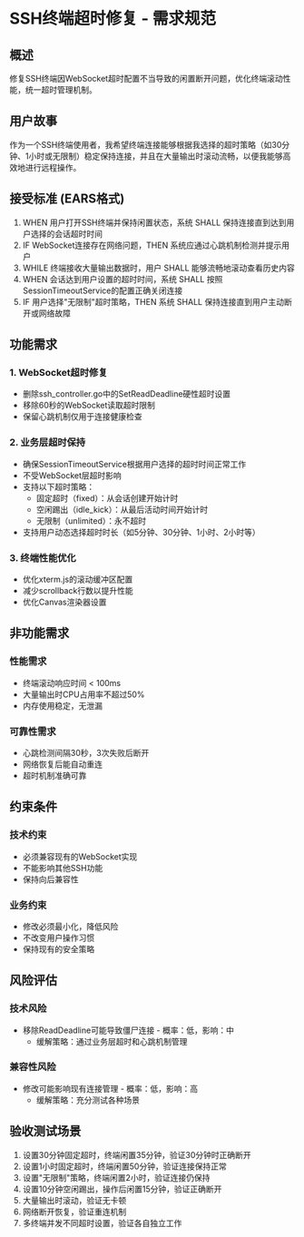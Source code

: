 # SSH终端超时修复 - 需求规范

## 概述
修复SSH终端因WebSocket超时配置不当导致的闲置断开问题，优化终端滚动性能，统一超时管理机制。

## 用户故事
作为一个SSH终端使用者，我希望终端连接能够根据我选择的超时策略（如30分钟、1小时或无限制）稳定保持连接，并且在大量输出时滚动流畅，以便我能够高效地进行远程操作。

## 接受标准 (EARS格式)
1. WHEN 用户打开SSH终端并保持闲置状态，系统 SHALL 保持连接直到达到用户选择的会话超时时间
2. IF WebSocket连接存在网络问题，THEN 系统应通过心跳机制检测并提示用户
3. WHILE 终端接收大量输出数据时，用户 SHALL 能够流畅地滚动查看历史内容
4. WHEN 会话达到用户设置的超时时间，系统 SHALL 按照SessionTimeoutService的配置正确关闭连接
5. IF 用户选择"无限制"超时策略，THEN 系统 SHALL 保持连接直到用户主动断开或网络故障

## 功能需求
### 1. WebSocket超时修复
- 删除ssh_controller.go中的SetReadDeadline硬性超时设置
- 移除60秒的WebSocket读取超时限制
- 保留心跳机制仅用于连接健康检查

### 2. 业务层超时保持
- 确保SessionTimeoutService根据用户选择的超时时间正常工作
- 不受WebSocket层超时影响
- 支持以下超时策略：
  - 固定超时（fixed）：从会话创建开始计时
  - 空闲踢出（idle_kick）：从最后活动时间开始计时
  - 无限制（unlimited）：永不超时
- 支持用户动态选择超时时长（如5分钟、30分钟、1小时、2小时等）

### 3. 终端性能优化
- 优化xterm.js的滚动缓冲区配置
- 减少scrollback行数以提升性能
- 优化Canvas渲染器设置

## 非功能需求
### 性能需求
- 终端滚动响应时间 < 100ms
- 大量输出时CPU占用率不超过50%
- 内存使用稳定，无泄漏

### 可靠性需求
- 心跳检测间隔30秒，3次失败后断开
- 网络恢复后能自动重连
- 超时机制准确可靠

## 约束条件
### 技术约束
- 必须兼容现有的WebSocket实现
- 不能影响其他SSH功能
- 保持向后兼容性

### 业务约束
- 修改必须最小化，降低风险
- 不改变用户操作习惯
- 保持现有的安全策略

## 风险评估
### 技术风险
- 移除ReadDeadline可能导致僵尸连接 - 概率：低，影响：中
  - 缓解策略：通过业务层超时和心跳机制管理

### 兼容性风险
- 修改可能影响现有连接管理 - 概率：低，影响：高
  - 缓解策略：充分测试各种场景

## 验收测试场景
1. 设置30分钟固定超时，终端闲置35分钟，验证30分钟时正确断开
2. 设置1小时固定超时，终端闲置50分钟，验证连接保持正常
3. 设置"无限制"策略，终端闲置2小时，验证连接仍保持
4. 设置10分钟空闲踢出，操作后闲置15分钟，验证正确断开
5. 大量输出时滚动，验证无卡顿
6. 网络断开恢复，验证重连机制
7. 多终端并发不同超时设置，验证各自独立工作